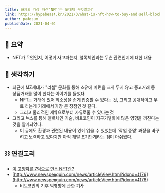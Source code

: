 ```yaml
---
title: 화제의 가상 자산'NFT'는 도대체 무엇일까?
link: https://hypebeast.kr/2021/3/what-is-nft-how-to-buy-and-sell-blockchain-ethereum
author: padosum
publishDate: 2021-04-01
---
```


## 📝 요약 
- NFT가 무엇인지, 어떻게 사고파는지, 블록체인과는 무슨 관련인지에 대한 내용  


## 🤔 생각하기 
- 최근에 MZ세대가 "리셀" 문화를 통해 소유에 미련을 크게 두지 않고 중고거래 등 상품거래를 많이 한다는 이야기를 들었다.  
  - NFT는 거래에 있어 희소성을 쉽게 입증할 수 있다는 것, 그리고 공개적이고 무료 라는게 거래에서 가장 큰 장점인 것 같다.  
  - 그리고 물리적인 제약으로부터 자유로울 수 있다는 것  
- 그리고 뉴스를 통해 블록체인 기술, 비트코인이 지구가열화에 많은 영향을 끼친다는 것을 알게되었다.  
  - 이 글에도 환경과 관련된 내용이 있어 읽을 수 있었는데 '작업 증명' 과정을 바꾸려고 노력하고 있다지만 아직 개발 초기단계라는 점이 아쉬웠다.  


## ⛓️ 연결고리 
- [이 고양이를 7억으로 만든 NFT란?](../Technology/what-is-nft)
- [http://www.newspenguin.com/news/articleView.html?idxno=4176](http://www.newspenguin.com/news/articleView.html?idxno=4176)
  - 비트코인의 기후 악영향에 관한 기사 